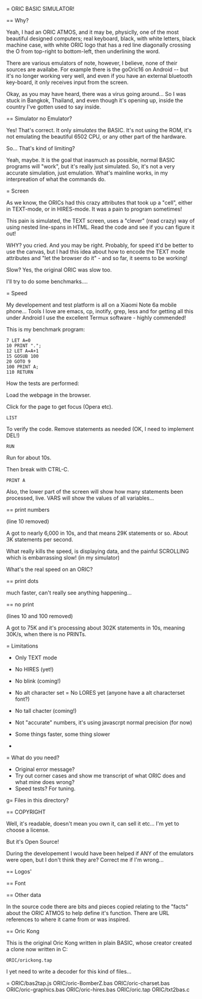= ORIC BASIC SIMULATOR!

== Why?

Yeah, I had an ORIC ATMOS, and it may be, physiclly, one of the most beautiful designed computers; real keyboard, black, with white letters, black machine case, with white ORIC logo that has a red line diagonally crossing the O from top-right to bottom-left, then underlining the word.

There are various emulators of note, however, I believe, none of their sources are availabe. For example there is the goOric16 on Android -- but it's no longer working very well, and even if you have an external bluetooth key-board, it only receives input from the screen.

Okay, as you may have heard, there was a virus going around... So I was stuck in Bangkok, Thailand, and even though it's opening up, inside the country I've gotten used to say inside.

== Simulator no Emulator?

Yes! That's correct. It only *simulates* the BASIC. It's not using the ROM, it's not emulating the beautiful 6502 CPU, or any other part of the hardware.

So... That's kind of limiting?

Yeah, maybe. It is the goal that inasmuch as possible, normal BASIC programs will "work", but it's really just simulated. So, it's not a very accurate simulation, just emulation. What's mainline works, in my interpreation of what the commands do.

= Screen

As we know, the ORICs had this crazy attributes that took up a "cell", either in TEXT-mode, or in HIRES-mode. It was a pain to program sometimes!

This pain is simulated, the TEXT screen, uses a "clever" (read crazy) way of using nested line-spans in HTML. Read the code and see if you can figure it out!

WHY? you cried. And you may be right. Probably, for speed it'd be better to use the canvas, but I had this idea about how to encode the TEXT mode attributes and "let the browser do it" - and so far, it seems to be working!

Slow? Yes, the original ORIC was slow too.

I'll try to do some benchmarks....

= Speed

My developement and test platform is all on a Xiaomi Note 6a mobile phone... Tools I love are emacs, cp, inotify, grep, less and for getting all this under Android I use the excellent Termux software - highly commended!

This is my benchmark program:

    7 LET A=0
    10 PRINT ".";
    12 LET A=A+1
    15 GOSUB 100
    20 GOTO 9
    100 PRINT A;
    110 RETURN

How the tests are performed:

Load the webpage in the browser.

Click for the page to get focus (Opera etc).

    LIST

To verify the code. Remove statements as needed (OK, I need to implement DEL!)

    RUN
    
Run for about 10s.

Then break with CTRL-C.

    PRINT A

Also, the lower part of the screen will show how many statements been processed, live. VARS will show the values of all variables...

== print numbers

(line 10 removed)

A got to nearly 6,000 in 10s, and that means 29K statements or so. About 3K statements per second.

What really kills the speed, is displaying data, and the painful SCROLLING which is embarrassing slow! (in my simulator)

What's the real speed on an ORIC?

== print dots

much faster, can't really see anything happening...

== no print

(lines 10 and 100 removed)

A got to 75K and it's processing about 302K statements in 10s, meaning 30K/s, when there is no PRINTs.

= Limitations

  * Only TEXT mode
  * No HIRES (yet!)
  * No blink (coming!)
  * No alt character set = No LORES yet (anyone have a alt characterset font?)
  * No tall chacter (coming!)

  * Not "accurate" numbers, it's using javascrpt normal precision (for now)
  * Some things faster, some thing slower
  *

= What do you need?

  * Original error message?
  * Try out corner cases and show me transcript of what ORIC does and what mine does wrong?
  * Speed tests? For tuning.


g= Files in this directory?

== COPYRIGHT

Well, it's readable, doesn't mean you own it, can sell it etc... I'm yet to choose a license.

But it's Open Source!

During the developement I would have been helped if ANY of the emulators were open, but I don't think they are? Correct me if I'm wrong...

== Logos'

== Font

== Other data

In the source code there are bits and pieces copied relating to the "facts" about the ORIC ATMOS to help define it's function. There are URL references to where it came from or was inspired.

== Oric Kong

This is the original Oric Kong written in plain BASIC, whose creator created a clone now written in C:

    ORIC/orickong.tap

I yet need to write a decoder for this kind of files...

=
    ORIC/bas2tap.js
    ORIC/oric-BomberZ.bas
    ORIC/oric-charset.bas
    ORIC/oric-graphics.bas
    ORIC/oric-hires.bas
    ORIC/oric.tap
    ORIC/txt2bas.c